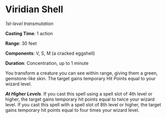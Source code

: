 # Viridian Shell
*1st-level transmutation*

**Casting Time**: 1 action

**Range**: 30 feet

**Components**: V, S, M (a cracked eggshell)

**Duration**: Concentration, up to 1 minute

You transform a creature you can see within range, giving them a green, gemstone-like skin. The target gains temporary Hit Points equal to your wizard level. 

***At Higher Levels***. If you cast this spell using a spell slot of 4th level or higher, the target gains temporary hit points equal to twice your wizard level. If you cast this spell with a spell slot of 8th level or higher, the target gains temporary hit points equal to four times your wizard level.
